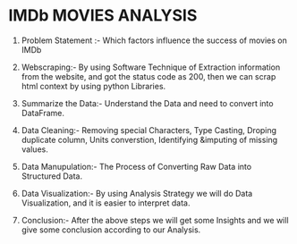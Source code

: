 <h1>IMDb MOVIES ANALYSIS</h1>

1. Problem Statement :- Which factors influence the success of movies on IMDb

2. Webscraping:- By using Software Technique of Extraction information from the website, and got the status code as 200, then we can scrap html context by using python Libraries.

3. Summarize the Data:- Understand the Data and need to convert into DataFrame.

4. Data Cleaning:- Removing special Characters, Type Casting, Droping duplicate column, Units converstion, Identifying &imputing of missing values.

5. Data Manupulation:-  The Process of Converting Raw Data into Structured Data.

6. Data Visualization:- By using Analysis Strategy we will do Data Visualization, and it is easier to interpret data.

7. Conclusion:- After the above steps we will get some Insights and we will give some conclusion according to our Analysis.
